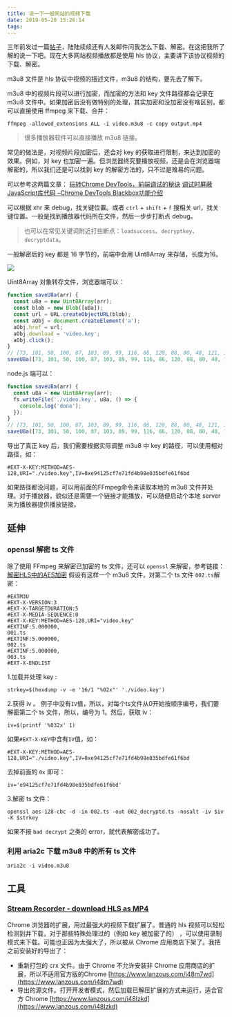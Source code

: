 ```yaml
---
title: 说一下一般网站的视频下载
date: 2019-05-20 15:26:14
tags:
---
```

三年前发过一篇[帖子](https://www.v2ex.com/t/310143#reply122)，陆陆续续还有人发邮件问我怎么下载、解密。在这把我所了解的说一下吧。现在大多网站视频播放都是使用 hls 协议，主要讲下该协议视频的下载、解密。

<!-- more -->

m3u8 文件是 hls 协议中视频的描述文件，m3u8 的结构，要先去了解下。

m3u8 中的视频片段可以进行加密，而加密的方法和 key 文件路径都会记录在 m3u8 文件中。如果加密后没有做特别的处理，其实加密和没加密没有啥区别，都可以直接使用 ffmpeg 来下载、合并：
```
ffmpeg -allowed_extensions ALL -i video.m3u8 -c copy output.mp4
```

> 很多播放器软件可以直接播放 m3u8 链接。

常见的做法是，对视频片段加密后，还会对 key 的获取进行限制，来达到加密的效果。例如，对 key 也加密一遍。但浏览器终究要播放视频，还是会在浏览器端解密的，所以我们还是可以找到 key 的解密方法的，只不过是难易的问题。

可以参考这两篇文章：
[玩转Chrome DevTools，前端调试的秘诀](https://juejin.im/post/5cd54ca5e51d45368a619a8b)
[调试时屏蔽JavaScript库代码 –Chrome DevTools Blackbox功能介绍](http://www.alloyteam.com/2015/01/chrome-devtools-blackbox/#prettyPhoto)

可以根据 xhr 来 debug，找关键位置。或者 `ctrl` + `shift` + `f` 搜相关 url，找关键位置。一般是找到播放器代码所在文件，然后一步步打断点 debug。

> 也可以在常见关键词附近打些断点：`loadsuccess`、`decryptkey`、`decryptdata`。

一般解密后的 key 都是 16 字节的，前端中会用 Uint8Array 来存储，长度为16。

![](https://i.loli.net/2019/05/20/5ce2b4465976a88119.png)

Uint8Array 对象转存文件，浏览器端可以：

```javascript
function saveU8a(arr) {
  const u8a = new Uint8Array(arr);
  const blob = new Blob([u8a]);
  const url = URL.createObjectURL(blob);
  const aObj = document.createElement('a');
  aObj.href = url;
  aObj.download = 'video.key';
  aObj.click();
}
// [73, 101, 50, 100, 87, 103, 89, 99, 116, 86, 120, 88, 80, 48, 121, 110] 为需要转存为文件的 Uint8Array 对象的数组
saveU8a([73, 101, 50, 100, 87, 103, 89, 99, 116, 86, 120, 88, 80, 48, 121, 110]);
```

node.js 端可以：
```javascript
function saveU8a(arr) {
  const u8a = new Uint8Array(arr);
  fs.writeFile('./video.key', u8a, () => {
    console.log('done');
  });
}
// [73, 101, 50, 100, 87, 103, 89, 99, 116, 86, 120, 88, 80, 48, 121, 110] 为需要转存为文件的 Uint8Array 对象的数组
saveU8a([73, 101, 50, 100, 87, 103, 89, 99, 116, 86, 120, 88, 80, 48, 121, 110]);
```

导出了真正 key 后，我们需要根据实际调整 m3u8 中 key 的路径，可以使用相对路径，如：
```
#EXT-X-KEY:METHOD=AES-128,URI="./video.key",IV=0xe94125cf7e71fd4b98e035bdfe61f6bd
```
如果路径都没问题，可以用前面的FFmpeg命令来读取本地的 m3u8 文件并处理。对于播放器，貌似还是需要一个链接才能播放，可以随便启动个本地 server 来为播放器提供播放链接。



## 延伸


### openssl 解密 ts 文件

除了使用 FFmpeg 来解密已加密的 ts 文件，还可以 `openssl` 来解密，参考链接：
[解密HLS中的AES加密](https://blog.csdn.net/newnewfeng/article/details/52275650)
假设有这样一个 m3u8 文件，对第二个 ts 文件 `002.ts`解密：
```
#EXTM3U
#EXT-X-VERSION:3
#EXT-X-TARGETDURATION:5
#EXT-X-MEDIA-SEQUENCE:0
#EXT-X-KEY:METHOD=AES-128,URI="video.key"
#EXTINF:5.000000,
001.ts
#EXTINF:5.000000,
002.ts
#EXTINF:5.000000,
003.ts
#EXT-X-ENDLIST
```

1.加载并处理 key :
```
strkey=$(hexdump -v -e '16/1 "%02x"' './video.key')
```
2.获得 iv 。
例子中没有`IV`值，所以，对每个ts文件从0开始按顺序编号，我们要解密第二个 ts 文件，所以，编号为 1。然后，获取 iv：
```
iv=$(printf '%032x' 1)
```
如果`#EXT-X-KEY`中含有`IV`值，如：
```
#EXT-X-KEY:METHOD=AES-128,URI="./video.key",IV=0xe94125cf7e71fd4b98e035bdfe61f6bd
```
去掉前面的 `0x` 即可：
```
iv='e94125cf7e71fd4b98e035bdfe61f6bd'
```
3.解密 ts 文件：
```
openssl aes-128-cbc -d -in 002.ts -out 002_decryptd.ts -nosalt -iv $iv -K $strkey
```
如果不报 `bad decrypt` 之类的 error，就代表解密成功了。


### 利用 aria2c 下载 m3u8 中的所有 ts 文件
```
aria2c -i video.m3u8
```

## 工具
### [Stream Recorder - download HLS as MP4](https://www.hlsloader.com)
Chrome 浏览器的扩展，用过最强大的视频下载扩展了。普通的 hls 视频可以轻松检测到并下载，对于那些特殊处理过的（例如 key 被加密了的） ，可以使用录制模式来下载。可能也正因为太强大了，所以被从 Chrome 应用商店下架了。我把之前安装好的导出了：
- 重新打包的 crx 文件。由于 Chrome 不允许安装非 Chrome 应用商店的扩展，所以不适用官方版的Chrome
[https://www.lanzous.com/i48m7wd](https://www.lanzous.com/i48m7wd)
- 导出的源文件。打开开发者模式，然后加载已解压扩展的方式来运行，适合官方 Chrome
[https://www.lanzous.com/i48lzkd](https://www.lanzous.com/i48lzkd)
